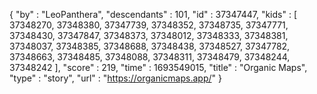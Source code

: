 {
  "by" : "LeoPanthera",
  "descendants" : 101,
  "id" : 37347447,
  "kids" : [ 37348270, 37348380, 37347739, 37348352, 37348735, 37347771, 37348430, 37347847, 37348373, 37348012, 37348333, 37348381, 37348037, 37348385, 37348688, 37348438, 37348527, 37347782, 37348663, 37348485, 37348088, 37348311, 37348479, 37348244, 37348242 ],
  "score" : 219,
  "time" : 1693549015,
  "title" : "Organic Maps",
  "type" : "story",
  "url" : "https://organicmaps.app/"
}
